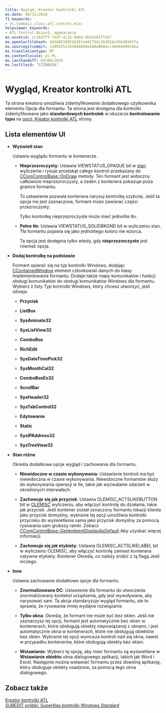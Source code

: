 ```yaml
---
title: Wygląd, Kreator kontrolki ATL
ms.date: 08/31/2018
f1_keywords:
- vc.codewiz.class.atl.control.misc
helpviewer_keywords:
- ATL Control Wizard, appearance
ms.assetid: cc16d7ff-74d7-4c15-9ebd-4b19201ff457
ms.openlocfilehash: 4d3b0519951636fad4175dc35261ba35b3694ffa
ms.sourcegitcommit: c3093251193944840e3d0a068ecc30e6449624ba
ms.translationtype: MT
ms.contentlocale: pl-PL
ms.lasthandoff: 03/04/2019
ms.locfileid: "57280410"
---
```

# <a name="appearance-atl-control-wizard"></a>Wygląd, Kreator kontrolki ATL

Ta strona kreatora umożliwia zidentyfikowanie dodatkowego użytkownika elementu Opcje dla formantu. Ta strona jest dostępna dla kontrolki zidentyfikowane jako **standardowych kontrolek** w obszarze **kontrolowanie typu** na [opcji, Kreator kontrolki ATL](../../atl/reference/options-atl-control-wizard.md) strony.

## <a name="uielement-list"></a>Lista elementów UI

- **Wyświetl stan**

   Ustawia wyglądu formantu w kontenerze.

   - **Nieprzezroczysty**: Ustawia VIEWSTATUS_OPAQUE bit w [stan](/windows/desktop/api/ocidl/ne-ocidl-tagviewstatus) wyliczenie i rysuje prostokąt całego kontroli przekazany do [CComControlBase::OnDraw](../../atl/reference/ccomcontrolbase-class.md#ondraw) metody. Ten formant jest widoczny całkowicie nieprzezroczysty, a żaden z kontenera pokazuje poza granice formantu.

      To ustawienie pozwala kontenera narysuj kontrolkę szybciej. Jeśli ta opcja nie jest zaznaczone, formant może zawierać części przezroczysty.

      Tylko kontrolkę nieprzezroczyste może mieć jednolite tło.

   - **Pełne tło**: Ustawia VIEWSTATUS_SOLIDBKGND bit w wyliczeniu stan. Tła formantu pojawia się jako jednolitego koloru nie wzorca.

      Ta opcja jest dostępna tylko wtedy, gdy **nieprzezroczyste** jest również opcja.

- **Dodaj kontrolkę na podstawie**

   Formant opierać się na typ kontrolki Windows, dodając [CContainedWindow](ccontainedwindowt-class.md) element członkowski danych do klasy Implementowanie formantu. Dodaje także mapy komunikatów i funkcji obsługi komunikatów do obsługi komunikatów Windows dla formantu. Wybierz z listy Typ kontrolki Windows, który chcesz utworzyć, jeśli istnieje.

   - **Przycisk**

   - **ListBox**

   - **SysAnimate32**

   - **SysListView32**

   - **ComboBox**

   - **RichEdit**

   - **SysDateTimePick32**

   - **SysMonthCal32**

   - **ComboBoxEx32**

   - **ScrollBar**

   - **SysHeader32**

   - **SysTabControl32**

   - **Edytowanie**

   - **Static**

   - **SysIPAddress32**

   - **SysTreeView32**

- **Stan różne**

   Określa dodatkowe opcje wygląd i zachowanie dla formantu.

   - **Niewidoczne w czasie wykonywania**: Ustawienie kontroli ma być niewidoczna w czasie wykonywania. Niewidoczne formantów służy do wykonywania operacji w tle, takie jak wyzwalanie zdarzeń w określonych interwałach.

   - **Zachowuje się jak przycisk**: Ustawia OLEMISC_ACTSLIKEBUTTON bit w [OLEMISC](/windows/desktop/api/oleidl/ne-oleidl-tagolemisc) wyliczeniu, aby włączyć kontrolę do działania, takie jak przycisk. Jeśli kontener został oznaczony formantu lokacji klienta jako przycisk domyślny, wybranie tej opcji umożliwia kontrolki przycisku do wyświetlenia sama jako przycisk domyślny za pomocą rysowania sam grubszy ramki. Zobacz [CComControlBase::GetAmbientDisplayAsDefault](../../atl/reference/ccomcontrolbase-class.md#getambientdisplayasdefault) Aby uzyskać więcej informacji.

   - **Zachowuje się jak etykiety**: Ustawia OLEMISC_ACTSLIKELABEL bit w wyliczeniu OLEMISC, aby włączyć kontrolę zamiast kontenera natywne etykiety. Kontener Określa, co należy zrobić z tą flagą Jeśli niczego.

- **Inne**

   Ustawia zachowanie dodatkowe opcje dla formantu.

   - **Znormalizowane DC**: Ustawienie dla formantu do utworzenia znormalizowany kontekst urządzenia, gdy jest wywoływana, aby narysować sam. Ta akcja standaryzuje wygląd formantu, ale to sprawia, że rysowania mniej wydajne rozwiązanie.

   - **Tylko okna**: Określa, że formant nie może być bez okien. Jeśli nie zaznaczysz tej opcji, formant jest automatycznie bez okien w kontenerach, które obsługują obiekty niepowiązanej z oknami, i jest automatycznie okna w kontenerach, które nie obsługują obiektów bez okien. Wybranie tej opcji wymusza kontroli nad się okna, nawet w przypadku kontenerów, które obsługują obiekty bez okien.

   - **Wstawianie**: Wybierz tę opcję, aby mieć formantu są wyświetlane w **Wstawianie obiektu** okna dialogowego aplikacji, takich jak Word i Excel. Następnie można wstawiać formantu przez dowolną aplikację, który obsługuje obiekty osadzone, za pomocą tego okna dialogowego.

## <a name="see-also"></a>Zobacz także

[Kreator kontrolki ATL](../../atl/reference/atl-control-wizard.md)<br/>
[SUBEDIT próbki: Superklas kontrolki Windows Standard](https://github.com/Microsoft/VCSamples/tree/master/VC2008Samples/ATL/Controls/SubEdit)
